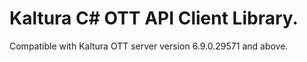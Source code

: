 # Kaltura C# OTT API Client Library.
Compatible with Kaltura OTT server version 6.9.0.29571 and above.
